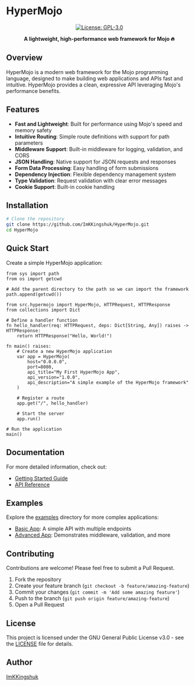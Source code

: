 # HyperMojo

<div align="center">

[![License: GPL-3.0](https://img.shields.io/badge/License-GPL%203.0-blue.svg)](https://www.gnu.org/licenses/gpl-3.0)

**A lightweight, high-performance web framework for Mojo 🔥**

</div>

## Overview

HyperMojo is a modern web framework for the Mojo programming language, designed to make building web applications and APIs fast and intuitive. HyperMojo provides a clean, expressive API leveraging Mojo's performance benefits.

## Features

- **Fast and Lightweight**: Built for performance using Mojo's speed and memory safety
- **Intuitive Routing**: Simple route definitions with support for path parameters
- **Middleware Support**: Built-in middleware for logging, validation, and CORS
- **JSON Handling**: Native support for JSON requests and responses
- **Form Data Processing**: Easy handling of form submissions
- **Dependency Injection**: Flexible dependency management system
- **Type Validation**: Request validation with clear error messages
- **Cookie Support**: Built-in cookie handling

## Installation

```bash
# Clone the repository
git clone https://github.com/ImKKingshuk/HyperMojo.git
cd HyperMojo
```

## Quick Start

Create a simple HyperMojo application:

```mojo
from sys import path
from os import getcwd

# Add the parent directory to the path so we can import the framework
path.append(getcwd())

from src.hypermojo import HyperMojo, HTTPRequest, HTTPResponse
from collections import Dict

# Define a handler function
fn hello_handler(req: HTTPRequest, deps: Dict[String, Any]) raises -> HTTPResponse:
    return HTTPResponse("Hello, World!")

fn main() raises:
    # Create a new HyperMojo application
    var app = HyperMojo(
        host="0.0.0.0",
        port=8080,
        api_title="My First HyperMojo App",
        api_version="1.0.0",
        api_description="A simple example of the HyperMojo framework"
    )

    # Register a route
    app.get("/", hello_handler)

    # Start the server
    app.run()

# Run the application
main()
```

## Documentation

For more detailed information, check out:

- [Getting Started Guide](docs/getting_started.md)
- [API Reference](docs/api_reference.md)

## Examples

Explore the [examples](examples/) directory for more complex applications:

- [Basic App](examples/basic_app.mojo): A simple API with multiple endpoints
- [Advanced App](examples/advanced_app.mojo): Demonstrates middleware, validation, and more

## Contributing

Contributions are welcome! Please feel free to submit a Pull Request.

1. Fork the repository
2. Create your feature branch (`git checkout -b feature/amazing-feature`)
3. Commit your changes (`git commit -m 'Add some amazing feature'`)
4. Push to the branch (`git push origin feature/amazing-feature`)
5. Open a Pull Request

## License

This project is licensed under the GNU General Public License v3.0 - see the [LICENSE](LICENSE) file for details.

## Author

[ImKKingshuk](https://github.com/ImKKingshuk)
